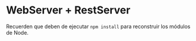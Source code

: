 # WebServer + RestServer

Recuerden que deben de ejecutar  ```npm install``` para reconstruir los módulos de Node.

     